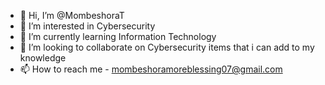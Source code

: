 - 👋 Hi, I’m @MombeshoraT
- 👀 I’m interested in Cybersecurity
- 🌱 I’m currently learning Information Technology
- 💞️ I’m looking to collaborate on Cybersecurity items that i can add to my knowledge
- 📫 How to reach me - mombeshoramoreblessing07@gmail.com
<!---
MombeshoraT/MombeshoraT is a ✨ special ✨ repository because its `README.md` (this file) appears on your GitHub profile.
You can click the Preview link to take a look at your changes.
--->
